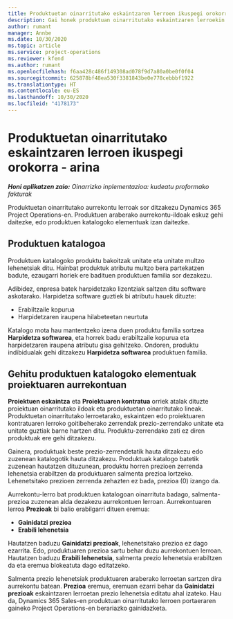 ```yaml
---
title: Produktuetan oinarritutako eskaintzaren lerroen ikuspegi orokorra - arina
description: Gai honek produktuan oinarritutako eskaintzaren lerroekin lan egiteari buruzko informazioa eskaintzen du.
author: rumant
manager: Annbe
ms.date: 10/30/2020
ms.topic: article
ms.service: project-operations
ms.reviewer: kfend
ms.author: rumant
ms.openlocfilehash: f6aa428c486f149308ad078f9d7a80a0be0f0f04
ms.sourcegitcommit: 625878bf48ea530f3381843be0e778cebbbf1922
ms.translationtype: HT
ms.contentlocale: eu-ES
ms.lasthandoff: 10/30/2020
ms.locfileid: "4178173"
---
```

# <a name="product-based-quote-lines-overview---lite"></a>Produktuetan oinarritutako eskaintzaren lerroen ikuspegi orokorra - arina

_**Honi aplikatzen zaio:** Oinarrizko inplementazioa: kudeatu proformako fakturak_

Produktuetan oinarritutako aurrekontu lerroak sor ditzakezu Dynamics 365 Project Operations-en. Produktuen araberako aurrekontu-ildoak eskuz gehi daitezke, edo produktuen katalogoko elementuak izan daitezke.

## <a name="product-catalog"></a>Produktuen katalogoa

Produktuen katalogoko produktu bakoitzak unitate eta unitate multzo lehenetsiak ditu. Hainbat produktuk atributu multzo bera partekatzen badute, ezaugarri horiek ere badituen produktuen familia sor dezakezu. 

Adibidez, enpresa batek harpidetzako lizentziak saltzen ditu software askotarako. Harpidetza software guztiek bi atributu hauek dituzte:

- Erabiltzaile kopurua
- Harpidetzaren iraupena hilabeteetan neurtuta

Katalogo mota hau mantentzeko izena duen produktu familia sortzea **Harpidetza softwarea**, eta horrek badu erabiltzaile kopurua eta harpidetzaren iraupena atributu gisa gehitzeko. Ondoren, produktu indibidualak gehi ditzakezu **Harpidetza softwarea** produktuen familia.

## <a name="add-product-catalog-items-to-a-project-quote"></a>Gehitu produktuen katalogoko elementuak proiektuaren aurrekontuan

**Proiektuen eskaintza** eta **Proiektuaren kontratua** orriek atalak dituzte proiektuan oinarritutako ildoak eta produktuetan oinarritutako lineak. Produktuetan oinarritutako lerroetarako, eskaintzen edo proiektuaren kontratuaren lerroko goitibeherako zerrendak prezio-zerrendako unitate eta unitate guztiak barne hartzen ditu. Produktu-zerrendako zati ez diren produktuak ere gehi ditzakezu.

Gainera, produktuak beste prezio-zerrendetatik hauta ditzakezu edo zuzenean katalogotik hauta ditzakezu. Produktuak katalogo batetik zuzenean hautatzen dituzunean, produktu horren prezioen zerrenda lehenetsia erabiltzen da produktuaren salmenta prezioa lortzeko. Lehenetsitako prezioen zerrenda zehazten ez bada, prezioa (0) izango da.

Aurrekontu-lerro bat produktuen katalogoan oinarrituta badago, salmenta-prezioa zuzenean alda dezakezu aurrekontuen lerroan. Aurrekontuaren lerroa **Prezioak** bi balio erabilgarri dituen eremua:

- **Gainidatzi prezioa**
- **Erabili lehenetsia**

Hautatzen baduzu **Gainidatzi prezioak**, lehenetsitako prezioa ez dago ezarrita. Edo, produktuaren prezioa sartu behar duzu aurrekontuen lerroan. Hautatzen baduzu **Erabili lehenetsia**, salmenta prezio lehenetsia erabiltzen da eta eremua blokeatuta dago editatzeko.

Salmenta prezio lehenetsiak produktuaren araberako lerroetan sartzen dira aurrekontu batean. **Prezioa** eremua, eremuan ezarri behar da **Gainidatzi prezioak** eskaintzaren lerroetan prezio lehenetsia editatu ahal izateko. Hau da, Dynamics 365 Sales-en produktuan oinarritutako lerroen portaeraren gaineko Project Operations-en berariazko gainidazketa.
